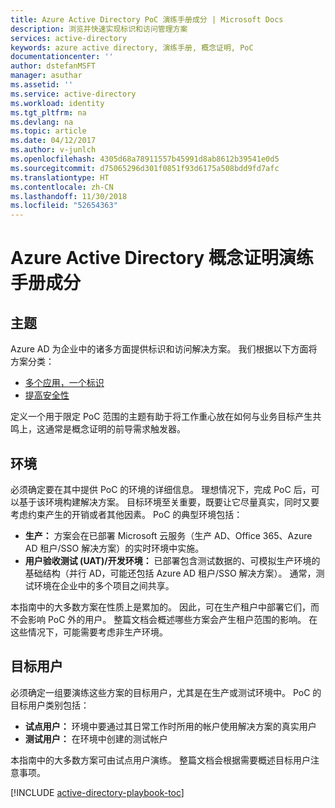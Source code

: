 ```yaml
---
title: Azure Active Directory PoC 演练手册成分 | Microsoft Docs
description: 浏览并快速实现标识和访问管理方案
services: active-directory
keywords: azure active directory, 演练手册, 概念证明, PoC
documentationcenter: ''
author: dstefanMSFT
manager: asuthar
ms.assetid: ''
ms.service: active-directory
ms.workload: identity
ms.tgt_pltfrm: na
ms.devlang: na
ms.topic: article
ms.date: 04/12/2017
ms.author: v-junlch
ms.openlocfilehash: 4305d68a78911557b45991d8ab8612b39541e0d5
ms.sourcegitcommit: d75065296d301f0851f93d6175a508bdd9fd7afc
ms.translationtype: HT
ms.contentlocale: zh-CN
ms.lasthandoff: 11/30/2018
ms.locfileid: "52654363"
---
```

# <a name="azure-active-directory-proof-of-concept-playbook-ingredients"></a>Azure Active Directory 概念证明演练手册成分 

## <a name="theme"></a>主题
Azure AD 为企业中的诸多方面提供标识和访问解决方案。 我们根据以下方面将方案分类： 

* [ 多个应用，一个标识](active-directory-playbook-implementation.md#theme---lots-of-apps-one-identity) 
* [提高安全性](active-directory-playbook-implementation.md#theme---increase-your-security) 

定义一个用于限定 PoC 范围的主题有助于将工作重心放在如何与业务目标产生共鸣上，这通常是概念证明的前导需求触发器。 

## <a name="environment"></a>环境

必须确定要在其中提供 PoC 的环境的详细信息。 理想情况下，完成 PoC 后，可以基于该环境构建解决方案。 目标环境至关重要，既要让它尽量真实，同时又要考虑约束产生的开销或者其他因素。 PoC 的典型环境包括：
* **生产：** 方案会在已部署 Microsoft 云服务（生产 AD、Office 365、Azure AD 租户/SSO 解决方案）的实时环境中实施。 
* **用户验收测试 (UAT)/开发环境：** 已部署包含测试数据的、可模拟生产环境的基础结构（并行 AD，可能还包括 Azure AD 租户/SSO 解决方案）。 通常，测试环境在企业中的多个项目之间共享。

本指南中的大多数方案在性质上是累加的。 因此，可在生产租户中部署它们，而不会影响 PoC 外的用户。 整篇文档会概述哪些方案会产生租户范围的影响。 在这些情况下，可能需要考虑非生产环境。 


## <a name="target-users"></a>目标用户

必须确定一组要演练这些方案的目标用户，尤其是在生产或测试环境中。 PoC 的目标用户类别包括：
* **试点用户：** 环境中要通过其日常工作时所用的帐户使用解决方案的真实用户
* **测试用户：** 在环境中创建的测试帐户 

本指南中的大多数方案可由试点用户演练。 整篇文档会根据需要概述目标用户注意事项。


[!INCLUDE [active-directory-playbook-toc](../../includes/active-directory-playbook-steps.md)]
